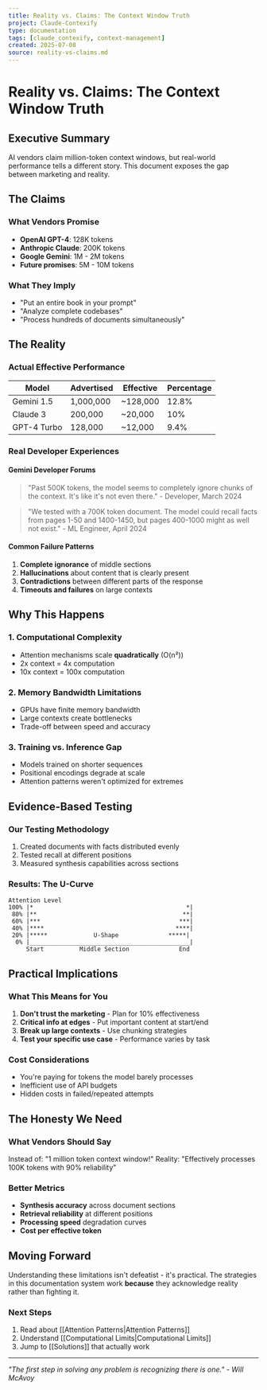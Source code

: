```yaml
---
title: Reality vs. Claims: The Context Window Truth
project: Claude-Contexify
type: documentation
tags: [claude_contexify, context-management]
created: 2025-07-08
source: reality-vs-claims.md
---
```


# Reality vs. Claims: The Context Window Truth

## Executive Summary

AI vendors claim million-token context windows, but real-world performance tells a different story. This document exposes the gap between marketing and reality.

## The Claims

### What Vendors Promise
- **OpenAI GPT-4**: 128K tokens
- **Anthropic Claude**: 200K tokens  
- **Google Gemini**: 1M - 2M tokens
- **Future promises**: 5M - 10M tokens

### What They Imply
- "Put an entire book in your prompt"
- "Analyze complete codebases"
- "Process hundreds of documents simultaneously"

## The Reality

### Actual Effective Performance

| Model | Advertised | Effective | Percentage |
|-------|------------|-----------|------------|
| Gemini 1.5 | 1,000,000 | ~128,000 | 12.8% |
| Claude 3 | 200,000 | ~20,000 | 10% |
| GPT-4 Turbo | 128,000 | ~12,000 | 9.4% |

### Real Developer Experiences

#### Gemini Developer Forums
> "Past 500K tokens, the model seems to completely ignore chunks of the context. It's like it's not even there." - Developer, March 2024

> "We tested with a 700K token document. The model could recall facts from pages 1-50 and 1400-1450, but pages 400-1000 might as well not exist." - ML Engineer, April 2024

#### Common Failure Patterns
1. **Complete ignorance** of middle sections
2. **Hallucinations** about content that is clearly present
3. **Contradictions** between different parts of the response
4. **Timeouts and failures** on large contexts

## Why This Happens

### 1. Computational Complexity
- Attention mechanisms scale **quadratically** (O(n²))
- 2x context = 4x computation
- 10x context = 100x computation

### 2. Memory Bandwidth Limitations
- GPUs have finite memory bandwidth
- Large contexts create bottlenecks
- Trade-off between speed and accuracy

### 3. Training vs. Inference Gap
- Models trained on shorter sequences
- Positional encodings degrade at scale
- Attention patterns weren't optimized for extremes

## Evidence-Based Testing

### Our Testing Methodology
1. Created documents with facts distributed evenly
2. Tested recall at different positions
3. Measured synthesis capabilities across sections

### Results: The U-Curve
```
Attention Level
100% |*                                           *|
 80% |**                                         **|
 60% |***                                       ***|
 40% |****                                     ****|
 20% |*****             U-Shape              *****|
  0% |_____________________________________________|
     Start          Middle Section              End
```

## Practical Implications

### What This Means for You
1. **Don't trust the marketing** - Plan for 10% effectiveness
2. **Critical info at edges** - Put important content at start/end
3. **Break up large contexts** - Use chunking strategies
4. **Test your specific use case** - Performance varies by task

### Cost Considerations
- You're paying for tokens the model barely processes
- Inefficient use of API budgets
- Hidden costs in failed/repeated attempts

## The Honesty We Need

### What Vendors Should Say
Instead of: "1 million token context window!"
Reality: "Effectively processes 100K tokens with 90% reliability"

### Better Metrics
- **Synthesis accuracy** across document sections
- **Retrieval reliability** at different positions
- **Processing speed** degradation curves
- **Cost per effective token**

## Moving Forward

Understanding these limitations isn't defeatist - it's practical. The strategies in this documentation system work **because** they acknowledge reality rather than fighting it.

### Next Steps
1. Read about [[Attention Patterns|Attention Patterns]]
2. Understand [[Computational Limits|Computational Limits]]
3. Jump to [[Solutions]] that actually work

---

*"The first step in solving any problem is recognizing there is one." - Will McAvoy*